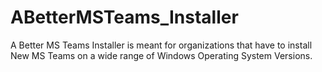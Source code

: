 # ABetterMSTeams_Installer
A Better MS Teams Installer is meant for organizations that have to install New MS Teams on a wide range of Windows Operating System Versions. 
